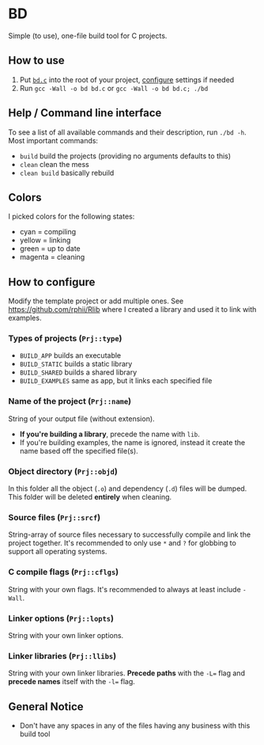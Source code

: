 # BD
Simple (to use), one-file build tool for C projects.

## How to use
1. Put [`bd.c`](bd.c) into the root of your project, [configure](#how-to-configure) settings if needed
2. Run `gcc -Wall -o bd bd.c` or `gcc -Wall -o bd bd.c; ./bd`

## Help / Command line interface
To see a list of all available commands and their description, run `./bd -h`. Most important commands:
- `build` build the projects (providing no arguments defaults to this)
- `clean` clean the mess
- `clean build` basically rebuild

## Colors
I picked colors for the following states:
- cyan = compiling
- yellow = linking
- green = up to date
- magenta = cleaning

## How to configure
Modify the template project or add multiple ones. See https://github.com/rphii/Rlib where I created a library and used it to link with examples.
### Types of projects (`Prj::type`)
- `BUILD_APP` builds an executable
- `BUILD_STATIC` builds a static library
- `BUILD_SHARED` builds a shared library
- `BUILD_EXAMPLES` same as app, but it links each specified file
### Name of the project (`Prj::name`)
String of your output file (without extension).
- **If you're building a library**, precede the name with `lib`.
- If you're building examples, the name is ignored, instead it create the name based off the specified file(s).
### Object directory (`Prj::objd`)
In this folder all the object (`.o`) and dependency (`.d`) files will be dumped. This folder will be deleted **entirely** when cleaning.
### Source files (`Prj::srcf`)
String-array of source files necessary to successfully compile and link the project together. It's recommended to only use `*` and `?` for globbing to support all operating systems.
### C compile flags (`Prj::cflgs`)
String with your own flags. It's recommended to always at least include `-Wall`.
### Linker options (`Prj::lopts`)
String with your own linker options.
### Linker libraries (`Prj::llibs`)
String with your own linker libraries. **Precede paths** with the `-L=` flag and **precede names** itself with the `-l=` flag.

## General Notice
- Don't have any spaces in any of the files having any business with this build tool
